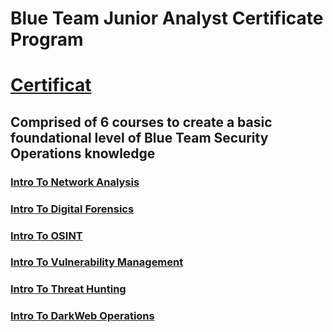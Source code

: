 # Blue Team Junior Analyst Certificate Program
# [Certificat](https://github.com/alejandro-garf/Blue-Team-Junior-Analyst/blob/main/BTJA%20-%20Certificate%20-%20Blue%20Team%20Junior%20Analyst%20Pathway%20Bundle-btja.pdf)
## Comprised of 6 courses to create a basic foundational level of Blue Team Security Operations knowledge
### [Intro To Network Analysis](https://github.com/alejandro-garf/Blue-Team-Junior-Analyst/blob/main/Intro%20To%20Network%20Analysis/README.md)
### [Intro To Digital Forensics](https://github.com/alejandro-garf/Blue-Team-Junior-Analyst/blob/main/Intro%20To%20Digital%20Forensics/README.md)
### [Intro To OSINT](https://github.com/alejandro-garf/Blue-Team-Junior-Analyst/blob/main/Intro%20to%20OSINT/README.md)
### [Intro To Vulnerability Management](https://github.com/alejandro-garf/Blue-Team-Junior-Analyst/blob/main/Intro%20To%20Vulnerability%20Management/README.md)
### [Intro To Threat Hunting](https://github.com/alejandro-garf/Blue-Team-Junior-Analyst/blob/main/Intro%20To%20Threat%20Hunting/README.md)
### [Intro To DarkWeb Operations](https://github.com/alejandro-garf/Blue-Team-Junior-Analyst/blob/main/Intro%20to%20DarkWeb%20Operations/README.md)

